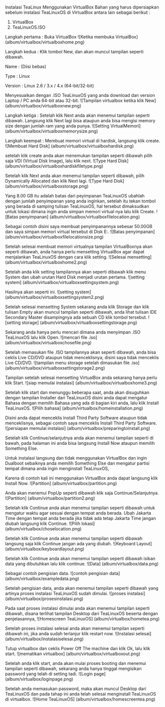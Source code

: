Instalasi TeaLinux Menggunakan VirtualBox
Bahan yang harus dipersiapkan sebelum instalasi TeaLinuxOS di VirtualBox antara lain sebagai berikut :

1.	VirtualBox
2.	TeaLinuxOS.ISO

Langkah pertama 	: Buka VirtualBox
![Ketika membuka VirtualBox] (album/virtualbox/virtualboxhome.png)

Langkah kedua 		: Klik tombol New, dan akan muncul tampilan seperti dibawah.

Name 	: (Diisi bebas)

Type	: Linux

Version	: Linux 2.6 / 3.x / 4.x (64-bit/32-bit)

Menyesuaikan dengan .ISO TeaLinuxOS yang anda download dan version Laptop / PC anda 64-bit atau 32-bit.
![Tampilan virtualbox ketika klik New] (album/virtualbox/virtualboxnew.png)

Langkah ketiga		: Setelah klik Next anda akan menemui tampilan seperti dibawah. Langsung klik Next lagi bisa ataupun anda bisa mengisi memory size dengan jumlah ram yang anda punya.
![Setting VirtualMemori] (album/virtualbox/virtualboxmemorysize.png)

Langkah keempat	: Membuat memori virtual di hardisk, langsung klik create.
![Membuat Hard Disk] (album/virtualbox/virtualboxhardisk.png)

setelah klik create anda akan menemukan tampilan seperti dibawah pilih saja VDI (Virtual Disk Image), lalu klik next.
![Type Hard Disk] (album/virtualbox/virtualboxhardiskfiletype.png)

Setelah klik Next anda akan menemui tampilan seperti dibawah, pilih Dynamically Allocated dan klik Next lagi.
![Type Hard Disk] (album/virtualbox/virtualboxstorage.png)

Yang 8.00 GB itu adalah batas dari peyimpanan TeaLinuxOS ubahlah dengan jumlah penyimpanan yang anda inginkan, setelah itu tekan tombol yang berada di samping tulisan TeaLinuxOS, hal tersebut dimaksudkan untuk lokasi dimana ingin anda simpan memori virtual nya lalu klik Create.
![Batas penyimpanan] (album/virtualbox/virtualboxfilelocation.png)

Sebagai contoh disini saya membuat penyimpanannya sebesar 50.00GB dan saya simpan memori virtual tersebut di Disk E:.
![Batas penyimpanan] (album/virtualbox/virtualboxfilelocationsize.png)

Setelah selesai membuat memori virtualnya tampilan VirtualBoxnya akan seperti dibawah, anda hanya perlu mensetting VirtualBox agar dapat menjalankan TeaLinuxOS dengan cara klik setting.
![Selesai mensetting] (album/virtualbox/virtualboxhome2.png)

Setelah anda klik setting tampilannya akan seperti dibawah klik menu System dan ubah urutan Hard Disk menjadi urutan pertama.
![setting system] (album/virtualbox/virtualboxsettingsystem.png)

Hasilnya akan seperti ini.
![setting system] (album/virtualbox/virtualboxsettingsystem2.png)

Setelah selesai mensetting System sekarang anda klik Storage dan klik tulisan Empty akan muncul tampilan seperti dibawah, anda lihat tulisan IDE Secondary Master disampingnya ada sebuah CD klik tombol tersebut.
![setting storage] (album/virtualbox/virtualboxsettingstorage.png)

Sekarang anda hanya perlu mencari dimana anda menyimpan .ISO TeaLinuxOS lalu klik Open.
![mencari file .iso] (album/virtualbox/virtualboxchosefile.png)

Setelah memasukan file .ISO tampilannya akan seperti dibawah, anda bisa ceklis Live CD/DVD ataupun tidak menceklisnya, disini saya tidak menceklis Live CD/DVD.
![tampilan menu storage setelah dimasukan file .iso] (album/virtualbox/virtualboxsettingstorage2.png)

Tampilan setelah selesai mensetting VirtualBox anda sekarang hanya perlu klik Start.
![siap memulai instalasi] (album/virtualbox/virtualboxhome3.png)

Setelah klik start dan menunggu beberapa saat, anda akan disuguhkan dengan tampilan Installer dari TeaLinuxOS disini anda dapat mengatur Bahasa dengan memilih Bahasa yang ada di bagian kiri anda, lalu klik Install TeaLinuxOS.
![Pilih bahasa] (album/virtualbox/homeinstallation.png)

Disini anda dapat menceklis Install Third Party Software ataupun tidak menceklisnya, sebagai contoh saya menceklis Install Third Party Software.  
![persiapan memulai instalasi] (album/virtualbox/preparingtoinstall.png)

Setelah klik Continue/selanjutnya anda akan menemui tampilan seperti di bawah, pada halaman ini anda bisa langsung Install Now ataupun memilih Something Else.

Untuk instalasi langsung dan tidak menggunakan VirtualBox dan ingin Dualboot sebaiknya anda memilih Something Else dan mengatur partisi tempat dimana anda ingin menginstall TeaLinuxOS,

Karena di contoh kali ini menggunakan VirtualBox anda dapat langsung klik Install Now.
![Partition] (album/virtualbox/partition.png)

Anda akan menemui PopUp seperti dibawah klik saja Continue/Selanjutnya.
![Partition] (album/virtualbox/partition2.png)

Setelah klik Continue anda akan menemui tampilan seperti dibawah untuk mengatur waktu agar sesuai dengan tempat anda berada. Ubah Jakarta Time dengan tempat anda berada jika tidak ada tetap Jakarta Time jangan diubah langsung klik Continue.
![Pilih lokasi] (album/virtualbox/choselocation.png)

Setelah klik Continue anda akan menemui tampilan seperti dibawah langsung saja klik Continue jangan ada yang diubah.
![Keyboard Layout] (album/virtualbox/keyboardlayout.png)

Setelah klik Continue anda akan menemui tampilan seperti dibawah isikan data yang dibutuhkan lalu klik continue.
![Data] (album/virtualbox/data.png)

Sebagai contoh pengisian data.
![contoh pengisian data] (album/virtualbox/exampledata.png)

Setelah pengisian data, anda akan menemui tampilan seperti dibawah yang artinya proses instalasi TeaLinuxOS sudah dimulai.
![proses instalasi] (album/virtualbox/prosesinstalasi.png)

Pada saat proses instalasi dimulai anda akan menemui tampilan seperti dibawah, disana terlihat tampilan Desktop dari TeaLinuxOS beserta dengan penjelasannya,
![Homescreen TeaLinuxOS] (album/virtualbox/hometea.png)

Setelah proses instalasi selesai anda akan menemui tampilan seperti dibawah ini, jika anda sudah terlanjur klik restart now.
![Instalasi selesai] (album/virtualbox/instalasiselesai.png)

Tutup virtualbox dan ceklis Power Off The machine dan klik Ok, lalu klik start.
![mematikan virtualbox] (album/virtualbox/virtualboxout.png)

Setelah anda klik start, anda akan mulai proses booting dan menemui tampilan seperti dibawah, sekarang anda hanya tinggal mengisikan password yang telah di setting tadi.
![Login page] (album/virtualbox/loginpage.png)

Setelah anda memasukan password, maka akan muncul Desktop dari TeaLinuxOS dan pada tahap ini anda telah selesai menginstall TeaLinuxOS di virtualbox.
![Home TeaLinuxOS] (album/virtualbox/homescreentea.png)
